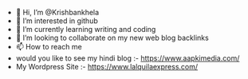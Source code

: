 - 👋 Hi, I’m @Krishbankhela
- 👀 I’m interested in github
- 🌱 I’m currently learning writing and coding
- 💞️ I’m looking to collaborate on my new web blog backlinks
- 📫 How to reach me  
- would you like to see my hindi blog :- https://www.aapkimedia.com/
- My Wordpress Site :- https://www.lalquilaexpress.com/

<!---
Krishbankhela/Krishbankhela is a ✨ special ✨ repository because its `README.md` (this file) appears on your GitHub profile.
You can click the Preview link to take a look at your changes.
--->
